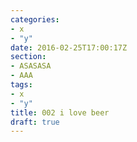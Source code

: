 ```yaml
---
categories:
- x
- "y"
date: 2016-02-25T17:00:17Z
section:
- ASASASA
- AAA
tags:
- x
- "y"
title: 002 i love beer
draft: true
---
```


